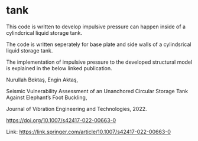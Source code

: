 # tank
This code is written to develop impulsive pressure can happen inside of a cylindcrical liquid storage tank.

The code is written seperately for base plate and side walls of a cylindsrical liquid storage tank. 

The implementation of impulsive pressure to the developed structural model is explained in the below linked publication.



Nurullah Bektaş, Engin Aktaş,

Seismic Vulnerability Assessment of an Unanchored Circular Storage Tank Against Elephant’s Foot Buckling,

Journal of Vibration Engineering and Technologies, 2022. 

https://doi.org/10.1007/s42417-022-00663-0 

Link: https://link.springer.com/article/10.1007/s42417-022-00663-0
